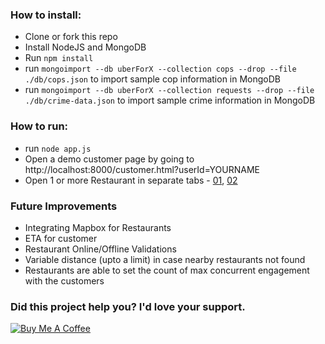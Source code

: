 ### How to install:
- Clone or fork this repo
- Install NodeJS and MongoDB
- Run `npm install`
- run `mongoimport --db uberForX --collection cops --drop --file ./db/cops.json` to import sample cop information in MongoDB
- run `mongoimport --db uberForX --collection requests --drop --file ./db/crime-data.json` to import sample crime information in MongoDB

### How to run:
- run `node app.js`
- Open a demo customer page by going to http://localhost:8000/customer.html?userId=YOURNAME
- Open 1 or more Restaurant in separate tabs - [01](http://localhost:8000/restaurant.html?userId=01), [02](http://localhost:8000/restaurant.html?userId=02)

### Future Improvements
- Integrating Mapbox for Restaurants
- ETA for customer
- Restaurant Online/Offline Validations
- Variable distance (upto a limit) in case nearby restaurants not found
- Restaurants are able to set the count of max concurrent engagement with the customers

### Did this project help you? I'd love your support.

<a href="https://www.buymeacoffee.com/apoorvtyagi" target="_blank">
  <img src="https://bmc-cdn.nyc3.digitaloceanspaces.com/BMC-button-images/custom_images/purple_img.png" alt="Buy Me A Coffee" style="height: auto !important;width: auto !important;">
</a>
